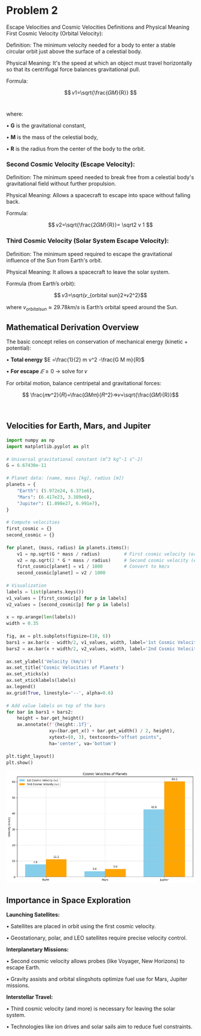 # Problem 2 
 Escape Velocities and Cosmic Velocities
 Definitions and Physical Meaning
First Cosmic Velocity (Orbital Velocity):

Definition: The minimum velocity needed for a body to enter a stable circular orbit just above the surface of a celestial body.

Physical Meaning: It's the speed at which an object must travel horizontally so that its centrifugal force balances gravitational pull.

Formula:

$$
𝑣1=\sqrt{\frac{𝐺𝑀}{R}}
$$ 
​
 
where:

• **G** is the gravitational constant,

• **M** is the mass of the celestial body,

• **R**  is the radius from the center of the body to the orbit.

### Second Cosmic Velocity (Escape Velocity):

Definition: The minimum speed needed to break free from a celestial body's gravitational field without further propulsion.

Physical Meaning: Allows a spacecraft to escape into space without falling back.

Formula:

$$
𝑣2=\sqrt{\frac{2𝐺𝑀}{R}}= \sqrt2 v 1
$$


### Third Cosmic Velocity (Solar System Escape Velocity):

Definition: The minimum speed required to escape the gravitational influence of the Sun from Earth's orbit.

Physical Meaning: It allows a spacecraft to leave the solar system.

Formula (from Earth’s orbit):

$$
𝑣3=\sqrt{𝑣_{orbital sun}2+𝑣2^2} 
​$$
 
where $v_{orbital sun}≈29.78km/s$ is Earth’s orbital speed around the Sun.

## Mathematical Derivation Overview
The basic concept relies on conservation of mechanical energy (kinetic + potential):


• **Total energy** $E =\frac{1}{2} m v^2 -\frac{G M m}{R}$


• **For escape**    $𝐸≥0$  → solve for 𝑣


For orbital motion, balance centripetal and gravitational forces:

$$
\frac{𝑚𝑣^2}{𝑅}=\frac{𝐺𝑀𝑚}{𝑅^2}⇒𝑣=\sqrt{\frac{𝐺𝑀}{R}}
​$$
 
​
 
##  Velocities for Earth, Mars, and Jupiter

```python
import numpy as np
import matplotlib.pyplot as plt

# Universal gravitational constant (m^3 kg^-1 s^-2)
G = 6.67430e-11

# Planet data: (name, mass [kg], radius [m])
planets = {
    "Earth": (5.972e24, 6.371e6),
    "Mars": (6.417e23, 3.389e6),
    "Jupiter": (1.898e27, 6.991e7),
}

# Compute velocities
first_cosmic = {}
second_cosmic = {}

for planet, (mass, radius) in planets.items():
    v1 = np.sqrt(G * mass / radius)         # First cosmic velocity (orbital)
    v2 = np.sqrt(2 * G * mass / radius)     # Second cosmic velocity (escape)
    first_cosmic[planet] = v1 / 1000        # Convert to km/s
    second_cosmic[planet] = v2 / 1000

# Visualization
labels = list(planets.keys())
v1_values = [first_cosmic[p] for p in labels]
v2_values = [second_cosmic[p] for p in labels]

x = np.arange(len(labels))
width = 0.35

fig, ax = plt.subplots(figsize=(10, 6))
bars1 = ax.bar(x - width/2, v1_values, width, label='1st Cosmic Velocity (v₁)', color='skyblue')
bars2 = ax.bar(x + width/2, v2_values, width, label='2nd Cosmic Velocity (v₂)', color='orange')

ax.set_ylabel('Velocity (km/s)')
ax.set_title('Cosmic Velocities of Planets')
ax.set_xticks(x)
ax.set_xticklabels(labels)
ax.legend()
ax.grid(True, linestyle='--', alpha=0.6)

# Add value labels on top of the bars
for bar in bars1 + bars2:
    height = bar.get_height()
    ax.annotate(f'{height:.1f}',
                xy=(bar.get_x() + bar.get_width() / 2, height),
                xytext=(0, 3), textcoords="offset points",
                ha='center', va='bottom')

plt.tight_layout()
plt.show()
```

![alt text](image-4.png)


## Importance in Space Exploration
**Launching Satellites:**

• Satellites are placed in orbit using the first cosmic velocity.

• Geostationary, polar, and LEO satellites require precise velocity control.

**Interplanetary Missions:**

• Second cosmic velocity allows probes (like Voyager, New Horizons) to escape Earth.

• Gravity assists and orbital slingshots optimize fuel use for Mars, Jupiter missions.

**Interstellar Travel:**

• Third cosmic velocity (and more) is necessary for leaving the solar system.

• Technologies like ion drives and solar sails aim to reduce fuel constraints.